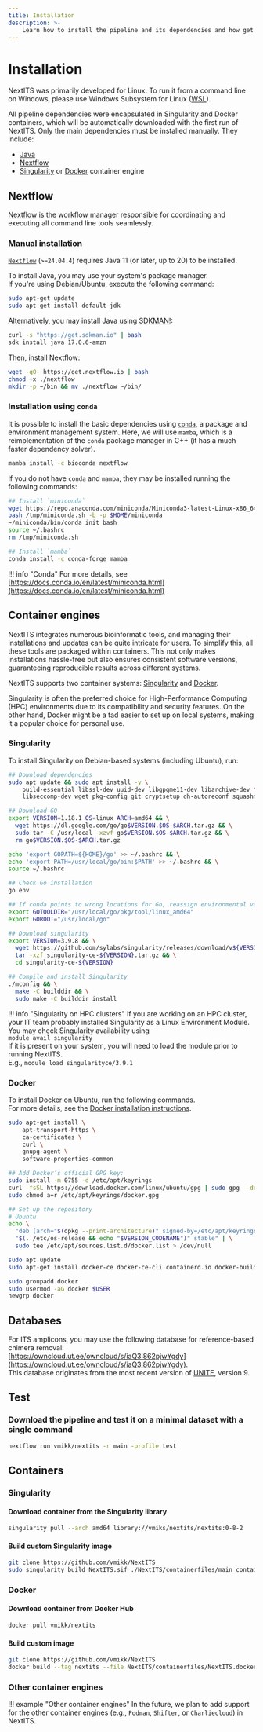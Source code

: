 ```yaml
---
title: Installation
description: >-
    Learn how to install the pipeline and its dependencies and how get started using NextITS for your analyses.
---
```


# Installation

NextITS was primarily developed for Linux. To run it from a command line on Windows, please use Windows Subsystem for Linux ([WSL](https://learn.microsoft.com/en-us/windows/wsl/install)).

All pipeline dependencies were encapsulated in Singularity and Docker containers, 
which will be automatically downloaded with the first run of NextITS. 
Only the main dependencies must be installed manually. They include:  

- [Java](https://www.oracle.com/java/technologies/downloads/)  
- [Nextflow](https://www.nextflow.io/)  
- [Singularity](https://docs.sylabs.io/guides/latest/user-guide/) or [Docker](https://www.docker.com/) container engine


## Nextflow

[Nextflow](https://www.nextflow.io/) is the workflow manager responsible for 
coordinating and executing all command line tools seamlessly. 

### Manual installation

[`Nextflow`](https://www.nextflow.io/docs/latest/getstarted.html#installation) (`>=24.04.4`) 
requires Java 11 (or later, up to 20) to be installed.

To install Java, you may use your system's package manager.  
If you're using Debian/Ubuntu, execute the following command:  
``` bash
sudo apt-get update
sudo apt-get install default-jdk
```

Alternatively, you may install Java using [SDKMAN!](https://sdkman.io/):  
``` bash
curl -s "https://get.sdkman.io" | bash
sdk install java 17.0.6-amzn
```

Then, install Nextflow:

```bash
wget -qO- https://get.nextflow.io | bash
chmod +x ./nextflow
mkdir -p ~/bin && mv ./nextflow ~/bin/
```

### Installation using `conda`

It is possible to install the basic dependencies using [`conda`](https://docs.conda.io/en/latest/), 
a package and environment management system. Here, we will use `mamba`, 
which is a reimplementation of the `conda` package manager in C++ 
(it has a much faster dependency solver).  

``` bash
mamba install -c bioconda nextflow
```

If you do not have `conda` and `mamba`, they may be installed running the following commands:  

``` bash
## Install `miniconda`
wget https://repo.anaconda.com/miniconda/Miniconda3-latest-Linux-x86_64.sh -O /tmp/miniconda.sh
bash /tmp/miniconda.sh -b -p $HOME/miniconda
~/miniconda/bin/conda init bash
source ~/.bashrc
rm /tmp/miniconda.sh

## Install `mamba`
conda install -c conda-forge mamba
```

!!! info "Conda"
    For more details, see [https://docs.conda.io/en/latest/miniconda.html](https://docs.conda.io/en/latest/miniconda.html)


## Container engines

NextITS integrates numerous bioinformatic tools, and managing their installations and updates can be quite intricate for users. 
To simplify this, all these tools are packaged within containers. 
This not only makes installations hassle-free but also ensures consistent software versions, 
guaranteeing reproducible results across different systems.  

NextITS supports two container systems: 
[Singularity](https://sylabs.io/docs/) and 
[Docker](https://www.docker.com/).  

Singularity is often the preferred choice for High-Performance Computing (HPC) environments due to its compatibility and security features. 
On the other hand, Docker might be a tad easier to set up on local systems, making it a popular choice for personal use.  

### Singularity

To install Singularity on Debian-based systems (including Ubuntu), run:

``` bash
## Download dependencies
sudo apt update && sudo apt install -y \
    build-essential libssl-dev uuid-dev libgpgme11-dev libarchive-dev \
    libseccomp-dev wget pkg-config git cryptsetup dh-autoreconf squashfs-tools

## Download GO
export VERSION=1.18.1 OS=linux ARCH=amd64 && \
  wget https://dl.google.com/go/go$VERSION.$OS-$ARCH.tar.gz && \
  sudo tar -C /usr/local -xzvf go$VERSION.$OS-$ARCH.tar.gz && \
  rm go$VERSION.$OS-$ARCH.tar.gz

echo 'export GOPATH=${HOME}/go' >> ~/.bashrc && \
echo 'export PATH=/usr/local/go/bin:$PATH' >> ~/.bashrc && \
source ~/.bashrc

## Check Go installation
go env

## If conda points to wrong locations for Go, reassign environmental variables
export GOTOOLDIR="/usr/local/go/pkg/tool/linux_amd64"
export GOROOT="/usr/local/go"

## Download singularity
export VERSION=3.9.8 && \
  wget https://github.com/sylabs/singularity/releases/download/v${VERSION}/singularity-ce-${VERSION}.tar.gz && \
  tar -xzf singularity-ce-${VERSION}.tar.gz && \
  cd singularity-ce-${VERSION}

## Compile and install Singularity
./mconfig && \
  make -C builddir && \
  sudo make -C builddir install

```

!!! info "Singularity on HPC clusters"
    If you are working on an HPC cluster, your IT team probably installed Singularity as a Linux Environment Module.  
    You may check Singularity availability using  
    ```module avail singularity```  
    If it is present on your system, you will need to load the module prior to running NextITS.  
    E.g., ```module load singularityce/3.9.1```  

### Docker

To install Docker on Ubuntu, run the following commands.  
For more details, see the [Docker installation instructions](https://docs.docker.com/engine/install/ubuntu/).  

``` bash
sudo apt-get install \
    apt-transport-https \
    ca-certificates \
    curl \
    gnupg-agent \
    software-properties-common

## Add Docker’s official GPG key:
sudo install -m 0755 -d /etc/apt/keyrings
curl -fsSL https://download.docker.com/linux/ubuntu/gpg | sudo gpg --dearmor -o /etc/apt/keyrings/docker.gpg
sudo chmod a+r /etc/apt/keyrings/docker.gpg

## Set up the repository
# Ubuntu
echo \
  "deb [arch="$(dpkg --print-architecture)" signed-by=/etc/apt/keyrings/docker.gpg] https://download.docker.com/linux/ubuntu \
  "$(. /etc/os-release && echo "$VERSION_CODENAME")" stable" | \
  sudo tee /etc/apt/sources.list.d/docker.list > /dev/null

sudo apt update
sudo apt-get install docker-ce docker-ce-cli containerd.io docker-buildx-plugin docker-compose-plugin

sudo groupadd docker
sudo usermod -aG docker $USER
newgrp docker   
```

## Databases

For ITS amplicons, you may use the following database for reference-based chimera removal:  
[https://owncloud.ut.ee/owncloud/s/iaQ3i862pjwYgdy](https://owncloud.ut.ee/owncloud/s/iaQ3i862pjwYgdy).  
This database originates from the most recent version of [UNITE](https://unite.ut.ee/index.php), version 9. 

## Test

### Download the pipeline and test it on a minimal dataset with a single command

``` bash
nextflow run vmikk/nextits -r main -profile test
```


## Containers

### Singularity
#### Download container from the Singularity library

``` bash
singularity pull --arch amd64 library://vmiks/nextits/nextits:0-8-2
```

#### Build custom Singularity image

``` bash
git clone https://github.com/vmikk/NextITS
sudo singularity build NextITS.sif ./NextITS/containerfiles/main_container.def
```

### Docker
#### Download container from Docker Hub

``` bash
docker pull vmikk/nextits
```

#### Build custom image

``` bash
git clone https://github.com/vmikk/NextITS
docker build --tag nextits --file NextITS/containerfiles/NextITS.dockerfile .
```

### Other container engines

!!! example "Other container engines"
     In the future, we plan to add support for the other container engines 
     (e.g., `Podman`, `Shifter`, or `Charliecloud`) in NextITS.  



